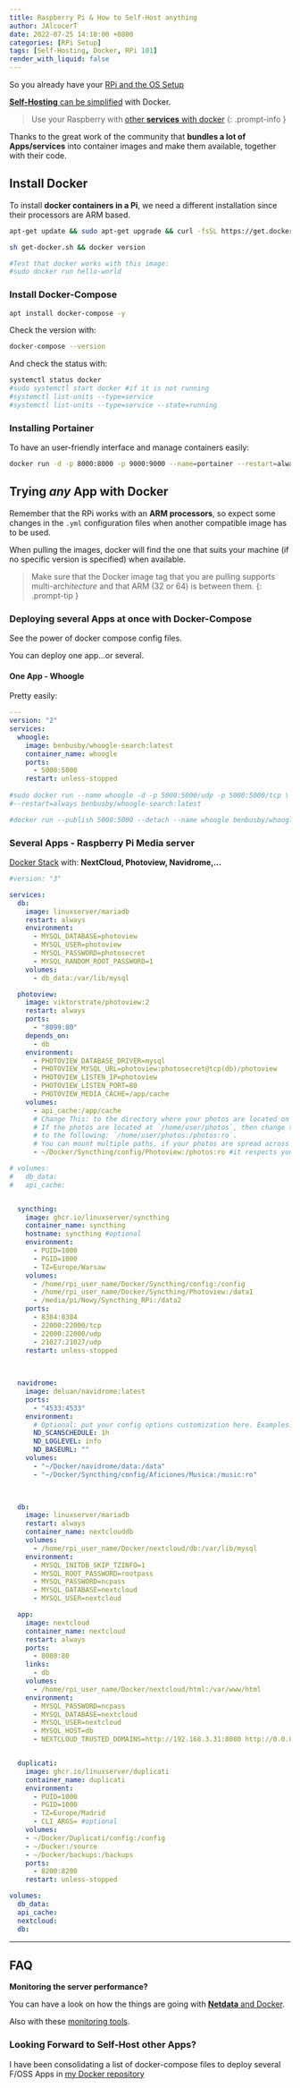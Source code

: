 ```yaml
---
title: Raspberry Pi & How to Self-Host anything
author: JAlcocerT
date: 2022-07-25 14:10:00 +0800
categories: [RPi Setup]
tags: [Self-Hosting, Docker, RPi 101]
render_with_liquid: false
---
```


So you already have your [RPi and the OS Setup](https://jalcocert.github.io/RPi/posts/getting-started/)

[**Self-Hosting** can be simplified](https://jalcocert.github.io/Linux/docs/linux__cloud/selfhosting/) with Docker.

>  Use your Raspberry with [other **services** with docker](https://github.com/JAlcocerT/Docker)
{: .prompt-info }

Thanks to the great work of the community that **bundles a lot of Apps/services** into container images and make them available, together with their code.

## Install Docker


To install **docker containers in a Pi**, we need a different installation since their processors are ARM based.

```sh
apt-get update && sudo apt-get upgrade && curl -fsSL https://get.docker.com -o get-docker.sh
```

```sh
sh get-docker.sh && docker version

#Test that docker works with this image:
#sudo docker run hello-world
```

### Install Docker-Compose

```sh
apt install docker-compose -y
```
Check the version with:

```sh
docker-compose --version
```
And check the status with:

```sh
systemctl status docker
#sudo systemctl start docker #if it is not running
#systemctl list-units --type=service
#systemctl list-units --type=service --state=running
```

### Installing Portainer

To have an user-friendly interface and manage containers easily:

```sh
docker run -d -p 8000:8000 -p 9000:9000 --name=portainer --restart=always -v /var/run/docker.sock:/var/run/docker.sock -v portainer_data:/data portainer/portainer-ce
```


## Trying *any* App with Docker

Remember that the RPi works with an **ARM processors**, so expect some changes in the `.yml` configuration files when another compatible image has to be used.

When pulling the images, docker will find the one that suits your machine (if no specific version is specified) when available. 

> Make sure that the Docker image tag that you are pulling supports multi-arch*itecture* and that ARM (32 or 64) is between them.
{: .prompt-tip }

### Deploying several Apps at once with Docker-Compose

See the power of docker compose config files.

You can deploy one app...or several.


#### One App - Whoogle

Pretty easily:

```yml
---
version: "2"
services:
  whoogle:
    image: benbusby/whoogle-search:latest
    container_name: whoogle
    ports:
      - 5000:5000
    restart: unless-stopped
    
#sudo docker run --name whoogle -d -p 5000:5000/udp -p 5000:5000/tcp \
#--restart=always benbusby/whoogle-search:latest

#docker run --publish 5000:5000 --detach --name whoogle benbusby/whoogle-search:latest
```

### Several Apps - Raspberry Pi Media server

[Docker Stack](https://github.com/JAlcocerT/Docker/tree/main/Z_Dockge/stacks) with: **NextCloud, Photoview, Navidrome,...**

```yml
#version: "3"

services:
  db:
    image: linuxserver/mariadb
    restart: always
    environment:
      - MYSQL_DATABASE=photoview
      - MYSQL_USER=photoview
      - MYSQL_PASSWORD=photosecret
      - MYSQL_RANDOM_ROOT_PASSWORD=1
    volumes:
      - db_data:/var/lib/mysql

  photoview:
    image: viktorstrate/photoview:2
    restart: always
    ports:
      - "8099:80"
    depends_on:
      - db
    environment:
      - PHOTOVIEW_DATABASE_DRIVER=mysql
      - PHOTOVIEW_MYSQL_URL=photoview:photosecret@tcp(db)/photoview
      - PHOTOVIEW_LISTEN_IP=photoview
      - PHOTOVIEW_LISTEN_PORT=80
      - PHOTOVIEW_MEDIA_CACHE=/app/cache
    volumes:
      - api_cache:/app/cache
      # Change This: to the directory where your photos are located on your server.
      # If the photos are located at `/home/user/photos`, then change this value
      # to the following: `/home/user/photos:/photos:ro`.
      # You can mount multiple paths, if your photos are spread across multiple directories.
      - ~/Docker/Syncthing/config/Photoview:/photos:ro #it respects your file system photo organization & remember to mention /photos/whatever_path in the initial setup 

# volumes:
#   db_data:
#   api_cache:


  syncthing:
    image: ghcr.io/linuxserver/syncthing
    container_name: syncthing
    hostname: syncthing #optional
    environment:
      - PUID=1000
      - PGID=1000
      - TZ=Europe/Warsaw
    volumes:
      - /home/rpi_user_name/Docker/Syncthing/config:/config
      - /home/rpi_user_name/Docker/Syncthing/Photoview:/data1
      - /media/pi/Nowy/Syncthing_RPi:/data2
    ports:
      - 8384:8384
      - 22000:22000/tcp
      - 22000:22000/udp
      - 21027:21027/udp
    restart: unless-stopped
    
    

  navidrome:
    image: deluan/navidrome:latest
    ports:
      - "4533:4533"
    environment:
      # Optional: put your config options customization here. Examples:
      ND_SCANSCHEDULE: 1h
      ND_LOGLEVEL: info  
      ND_BASEURL: ""
    volumes:
      - "~/Docker/navidrome/data:/data"
      - "~/Docker/Syncthing/config/Aficiones/Musica:/music:ro"
      


  db:
    image: linuxserver/mariadb
    restart: always
    container_name: nextclouddb
    volumes:
      - /home/rpi_user_name/Docker/nextcloud/db:/var/lib/mysql
    environment:
      - MYSQL_INITDB_SKIP_TZINFO=1
      - MYSQL_ROOT_PASSWORD=rootpass
      - MYSQL_PASSWORD=ncpass
      - MYSQL_DATABASE=nextcloud
      - MYSQL_USER=nextcloud

  app:
    image: nextcloud
    container_name: nextcloud
    restart: always
    ports:
      - 8080:80
    links:
      - db
    volumes:
      - /home/rpi_user_name/Docker/nextcloud/html:/var/www/html
    environment:
      - MYSQL_PASSWORD=ncpass
      - MYSQL_DATABASE=nextcloud
      - MYSQL_USER=nextcloud
      - MYSQL_HOST=db
      - NEXTCLOUD_TRUSTED_DOMAINS=http://192.168.3.31:8080 http://0.0.0.0:8080


  duplicati:
    image: ghcr.io/linuxserver/duplicati
    container_name: duplicati
    environment:
      - PUID=1000
      - PGID=1000
      - TZ=Europe/Madrid
      - CLI_ARGS= #optional
    volumes:
    - ~/Docker/Duplicati/config:/config
    - ~/Docker:/source
    - ~/Docker/backups:/backups
    ports:
      - 8200:8200
    restart: unless-stopped

volumes:
  db_data:
  api_cache:
  nextcloud:
  db:    
```

---

## FAQ

**Monitoring the server performance?**

You can have a look on how the things are going with [**Netdata** and Docker](https://fossengineer.com/selfhosting-server-monitoring-with-netdata-and-docker/).

Also with these [monitoring tools](https://jalcocert.github.io/JAlcocerT/how-to-setup-beszel-monitoring).

### Looking Forward to Self-Host other Apps?

I have been consolidating a list of docker-compose files to deploy several F/OSS Apps in [my Docker repository](https://github.com/JAlcocerT/Docker)

